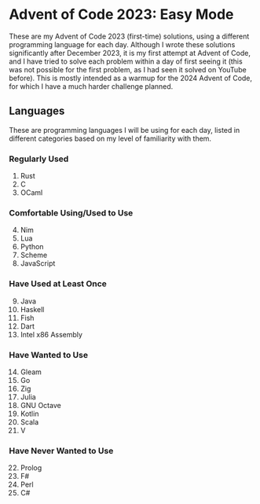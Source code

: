 # Advent of Code 2023: Easy Mode

These are my Advent of Code 2023 (first-time) solutions, using a different programming language for each day. Although I wrote these solutions significantly after December 2023, it is my first attempt at Advent of Code, and I have tried to solve each problem within a day of first seeing it (this was not possible for the first problem, as I had seen it solved on YouTube before). This is mostly intended as a warmup for the 2024 Advent of Code, for which I have a much harder challenge planned.

## Languages

These are programming languages I will be using for each day, listed in different categories based on my level of familiarity with them.

### Regularly Used

1. Rust
2. C
3. OCaml

### Comfortable Using/Used to Use

4. Nim
5. Lua
6. Python
7. Scheme
8. JavaScript

### Have Used at Least Once

9. Java
10. Haskell
11. Fish
12. Dart
13. Intel x86 Assembly

### Have Wanted to Use

14. Gleam
15. Go
16. Zig
17. Julia
18. GNU Octave
19. Kotlin
20. Scala
21. V

### Have Never Wanted to Use

22. Prolog
23. F#
24. Perl
25. C#
